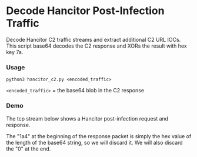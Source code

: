 # Decode Hancitor Post-Infection Traffic
Decode Hancitor C2 traffic streams and extract additional C2 URL IOCs. This script base64 decodes the C2 response and XORs the result with hex key 7a. 

### Usage
```python3 hancitor_c2.py <encoded_traffic>``` <br/>

`<encoded_traffic>` = the base64 blob in the C2 response

### Demo
The tcp stream below shows a Hancitor post-infection request and response. 



The "1a4" at the beginning of the response packet is simply the hex value of the length of the base64 string, so we will discard it. We will also discard the "0" at the end. 



